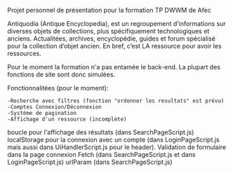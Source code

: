 Projet personnel de présentation pour la formation TP DWWM de Afec

Antiquodia (Antique Encyclopedia), est un regroupement d’informations sur diverses objets de collections, plus spécifiquement technologiques et anciens.
Actualitées, archives, encyclopédie, guides et forum spécialisé pour la collection d’objet ancien. En bref, c’est LA ressource pour avoir les ressources.

Pour le moment la formation n'a pas entamée le back-end. La plupart des fonctions de site sont donc simulées.

Fonctionnalitées (pour le moment):

    -Recherche avec filtres (fonction "ordonner les resultats" est prévu)
    -Comptes Connexion/Déconnexion
    -Système de pagination
    -Affichage d'un ressource (incomplète)



boucle pour l'affichage des résultats (dans SearchPageScript.js)
localStorage pour la connexion avec un compte (dans LoginPageScript.js mais aussi dans UiHandlerScript.js pour le header).
Validation de formulaire dans la page connexion
Fetch (dans SearchPageScript.js et dans LoginPageScript.js)
urlParam (dans SearchPageScript.js)
